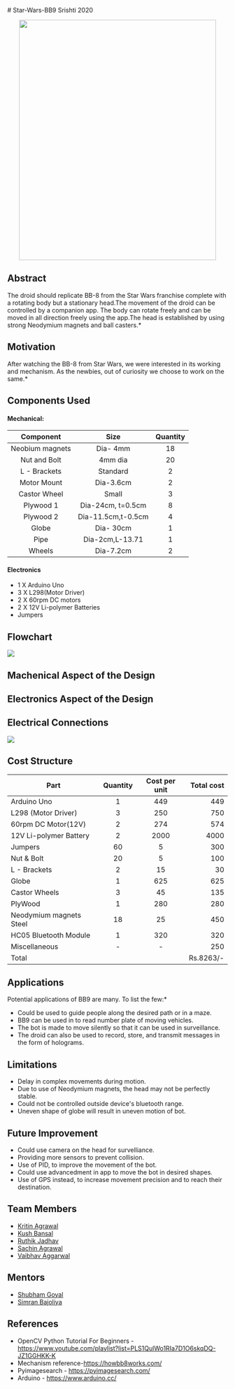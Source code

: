 <p align="justify">
# Star-Wars-BB9
Srishti 2020

<p align="center">
  <img width="450" height="550" src="https://vignette.wikia.nocookie.net/starwars/images/6/68/BB8-Fathead.png/revision/latest/scale-to-width-down/500?cb=20161108050455.jpeg">
</p>

## Abstract
The droid should replicate BB-8 from the Star Wars franchise complete with a rotating body but a stationary head.The movement of the droid can be controlled by a companion app. The body can rotate freely and can be moved in all direction freely using the app.The head is established by using strong Neodymium magnets and ball casters.* 


## Motivation
After watching the BB-8 from Star Wars, we were interested in its working and mechanism. As the newbies, out of curiosity we choose to work on the same.*

## Components Used
#### Mechanical:

|       Component      |                         Size                        | Quantity |
|:--------------------:|:---------------------------------------------------:|:--------:|
| Neobium magnets      |                      Dia- 4mm                       |    18    |
|     Nut and Bolt     |                       4mm dia                       |    20    |
|     L - Brackets     |                       Standard                      |     2    |
|     Motor Mount      |                      Dia-3.6cm                      |     2    |
|     Castor Wheel     |                        Small                        |     3    |
|       Plywood 1      |                  Dia-24cm, t=0.5cm                  |     8    |
|       Plywood 2      |                  Dia-11.5cm,t-0.5cm                 |     4    |
|      Globe           |                      Dia- 30cm                      |     1    |  
|      Pipe            |                  Dia-2cm,L-13.71                    |     1    |
|      Wheels          |                        Dia-7.2cm                    |     2    |

#### Electronics
* 1 X Arduino Uno
* 3 X L298(Motor Driver)
* 2 X 60rpm DC motors
* 2 X 12V Li-polymer Batteries
* Jumpers

## Flowchart
<img src="https://i.imgur.com/RjfrX5S.png">

## Machenical Aspect of the Design

## Electronics Aspect of the Design

## Electrical Connections

<img src="https://i.ytimg.com/vi/Tiz3pcnw8FE/maxresdefault.jpg">

## Cost Structure

| Part                     | Quantity | Cost per unit | Total cost |
|--------------------------|:--------:|:-------------:|-----------:|
| Arduino Uno              |      1   |        449    |       449  |
| L298  (Motor Driver)     |      3   |        250    |       750  |
| 60rpm DC Motor(12V)      |      2   |        274    |       574  |
| 12V Li-polymer Battery   |      2   |       2000    |       4000 |
| Jumpers                  |     60   |         5     |        300 |
| Nut & Bolt               |     20   |         5     |        100 |
| L - Brackets             |      2   |        15     |         30 |
| Globe                    |      1   |        625    |        625 |
| Castor Wheels            |      3   |         45    |        135 |
| PlyWood                  |      1   |        280    |        280 |
| Neodymium magnets Steel  |      18  |        25     |        450 |
| HC05 Bluetooth Module    |      1   |       320     |        320 |   
| Miscellaneous            |      -   |          -    |        250 |
| Total                    |          |               |  Rs.8263/- |

## Applications
Potential applications of BB9 are many. To list the few:*
* Could be used to guide people along the desired path or in a maze. 
* BB9 can be used in to read number plate of moving vehicles.
*	The bot is made to move silently so that it can be used in surveillance.
*	The droid can also be used to record, store, and transmit messages in the form of holograms.

## Limitations
* Delay in complex movements during motion.
* Due to use of Neodymium magnets, the head may not be perfectly stable.
* Could not be controlled outside device's bluetooth range.
* Uneven shape of globe will result in uneven motion of bot.

## Future Improvement
* Could use camera on the head for survelliance.
* Providing more sensors to prevent collision.
* Use of PID, to improve the movement of the bot.
* Could use advancedment in app to move the bot in desired shapes.
* Use of GPS instead, to increase movement precision and to reach their destination.    

## Team Members
* <a href="https://github.com/Kritin02/">Kritin Agrawal</a>
* <a href="https://github.com/kushBansal/">Kush Bansal</a>
* <a href="https://github.com/RUTHIK-DROID0909">Ruthik Jadhav</a>
* <a href="https://github.com/sachin-ag">Sachin Agrawal</a>
* <a href="https://github.com/VaibhavAgg2001">Vaibhav Aggarwal</a>

## Mentors
* <a href="https://github.com/shubham491981/">Shubham Goyal</a> 
* <a href="https://github.com/Simran-A1">Simran Bajoliya</a>

## References
* OpenCV Python Tutorial For Beginners - https://www.youtube.com/playlist?list=PLS1QulWo1RIa7D1O6skqDQ-JZ1GGHKK-K
* Mechanism reference-https://howbb8works.com/
* Pyimagesearch - https://pyimagesearch.com/
* Arduino - https://www.arduino.cc/
</p>
